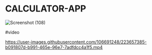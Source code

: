 # CALCULATOR-APP
![Screenshot (108)](https://user-images.githubusercontent.com/106691248/188308643-01811b33-c0bb-4c20-831a-62382a7e3660.png)


#video


https://user-images.githubusercontent.com/106691248/223657385-b091807d-b991-465e-96e7-7adfdcc4a1f5.mp4




